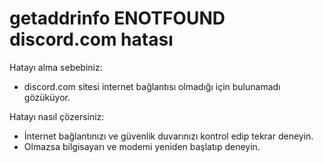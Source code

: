 # getaddrinfo ENOTFOUND discord.com hatası

Hatayı alma sebebiniz:

- discord.com sitesi internet bağlantısı olmadığı için bulunamadı gözüküyor.

Hatayı nasıl çözersiniz:

- İnternet bağlantınızı ve güvenlik duvarınızı kontrol edip tekrar deneyin.
- Olmazsa bilgisayarı ve modemi yeniden başlatıp deneyin.
